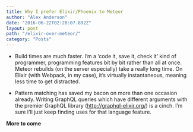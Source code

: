 ```yaml
---
title: Why I prefer Elixir/Phoenix to Meteor
author: "Alex Anderson"
date: "2016-06-22T02:28:07.892Z"
layout: post
path: "/elixir-over-meteor/"
category: "Posts"
---
```

* Build times are much faster. I’m a ‘code it, save it, check it’ kind of programmer, programming features bit by bit rather than all at once. Meteor rebuilds (on the server especially) take a really long time. On Elixir (with Webpack, in my case), it’s virtually instantaneous, meaning less time to get distracted.

* Pattern matching has saved my bacon on more than one occasion already. Writing GraphQL queries which have different arguments with the premier GraphQL library (http://graphql-elixir.org/) is a cinch. I’m sure I’ll just keep finding uses for that language feature.

**More to come**